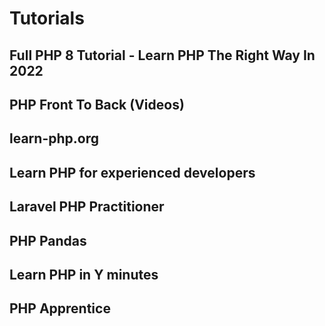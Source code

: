# Tutorials
## Full PHP 8 Tutorial - Learn PHP The Right Way In 2022
## PHP Front To Back (Videos)
## learn-php.org
## Learn PHP for experienced developers
## Laravel PHP Practitioner
## PHP Pandas
## Learn PHP in Y minutes
## PHP Apprentice
